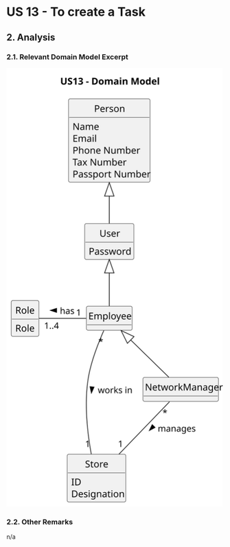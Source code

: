 # US 13 - To create a Task 

## 2. Analysis

### 2.1. Relevant Domain Model Excerpt 

![Domain Model](svg/us13-domain-model.svg)

### 2.2. Other Remarks

n/a